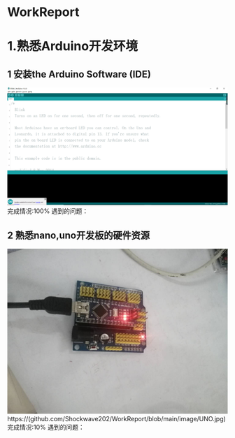 # WorkReport
1.熟悉Arduino开发环境
===================                                                        
 1     安装the Arduino Software (IDE)                             
 -----------------------------------------------------------------
 ![image](https://github.com/Shockwave202/WorkReport/blob/main/image/Arduino%20ide.png)
                                      完成情况:100%       遇到的问题： 

2     熟悉nano,uno开发板的硬件资源       
-----------------------------------------------------------------
![image](https://github.com/Shockwave202/WorkReport/blob/main/image/nano.jpg)
https://(github.com/Shockwave202/WorkReport/blob/main/image/UNO.jpg)
                                       完成情况:10%       遇到的问题： 












